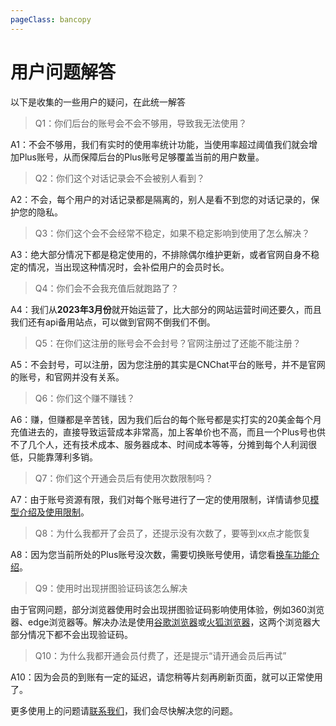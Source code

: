 ```yaml
---
pageClass: bancopy
---
```

# 用户问题解答

以下是收集的一些用户的疑问，在此统一解答

> Q1：你们后台的账号会不会不够用，导致我无法使用？

A1：不会不够用，我们有实时的使用率统计功能，当使用率超过阈值我们就会增加Plus账号，从而保障后台的Plus账号足够覆盖当前的用户数量。

> Q2：你们这个对话记录会不会被别人看到？

A2：不会，每个用户的对话记录都是隔离的，别人是看不到您的对话记录的，保护您的隐私。

> Q3：你们这个会不会经常不稳定，如果不稳定影响到使用了怎么解决？

A3：绝大部分情况下都是稳定使用的，不排除偶尔维护更新，或者官网自身不稳定的情况，当出现这种情况时，会补偿用户的会员时长。

> Q4：你们会不会我充值后就跑路了？

A4：我们从**2023年3月份**就开始运营了，比大部分的网站运营时间还要久，而且我们还有api备用站点，可以做到官网不倒我们不倒。

> Q5：在你们这注册的账号会不会封号？官网注册过了还能不能注册？

A5：不会封号，可以注册，因为您注册的其实是CNChat平台的账号，并不是官网的账号，和官网并没有关系。

> Q6：你们这个赚不赚钱？

A6：赚，但赚都是辛苦钱，因为我们后台的每个账号都是实打实的20美金每个月充值进去的，直接导致运营成本非常高，加上客单价也不高，而且一个Plus号也供不了几个人，还有技术成本、服务器成本、时间成本等等，分摊到每个人利润很低，只能靠薄利多销。

> Q7：你们这个开通会员后有使用次数限制吗？

A7：由于账号资源有限，我们对每个账号进行了一定的使用限制，详情请参见[模型介绍及使用限制](https://cn.jerryz.com.cn/guide/models)。

> Q8：为什么我都开了会员了，还提示没有次数了，要等到xx点才能恢复

A8：因为您当前所处的Plus账号没次数，需要切换账号使用，请您看[换车功能介绍](https://cn.jerryz.com.cn/guide/guide#换车)。

> Q9：使用时出现拼图验证码该怎么解决

由于官网问题，部分浏览器使用时会出现拼图验证码影响使用体验，例如360浏览器、edge浏览器等。解决办法是使用[谷歌浏览器](https://cloud.jerryz.com.cn/d/OneDrive/OnlineDrive/%E5%85%B6%E5%AE%83%E6%96%87%E4%BB%B6/chrome.exe)或[火狐浏览器](https://cloud.jerryz.com.cn/d/OneDrive/OnlineDrive/%E5%85%B6%E5%AE%83%E6%96%87%E4%BB%B6/firefox.exe)，这两个浏览器大部分情况下都不会出现验证码。

> Q10：为什么我都开通会员付费了，还是提示“请开通会员后再试”

A10：因为会员的到账有一定的延迟，请您稍等片刻再刷新页面，就可以正常使用了。

更多使用上的问题请[联系我们](https://cn.jerryz.com.cn/guide/contact)，我们会尽快解决您的问题。